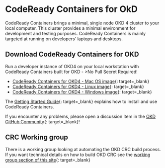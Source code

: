# CodeReady Containers for OkD

 CodeReady Containers brings a minimal, single node OKD 4 cluster to your local computer. This cluster provides a minimal environment for development and testing purposes. CodeReady Containers is mainly targeted at running on developers' laptops and desktops.

## Download CodeReady Containers for OKD

Run a developer instance of OKD4 on your local workstation with CodeReady Containers built for OKD - >No Pull Secret Required!

- [CodeReady Containers for OKD4 - Mac OS image](https://dl.fedoraproject.org/pub/alt/okd-crc/release/macos-amd64){: target=_blank}
- [CodeReady Containers for OKD4 - Linux image](https://dl.fedoraproject.org/pub/alt/okd-crc/release/linux-amd64/){: target=_blank}
- [CodeReady Containers for OKD4 - Windows image](https://dl.fedoraproject.org/pub/alt/okd-crc/release/windows-amd64/){: target=_blank}

The [Getting Started Guide](https://code-ready.github.io/crc/){: target=_blank} explains how to install and use CodeReady Containers.

If you encounter any problems, please open a discussion item in the [OKD GitHub Community](https://github.com/openshift/okd/discussions){: target=_blank}!

## CRC Working group

There is a working group looking at automating the OKD CRC build process.  If you want technical details on how to build OKD CRC see the [working group section of this site](wg_crc/overview.md){: target=_blank}
